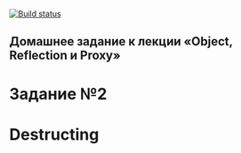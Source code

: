 [![Build status](https://ci.appveyor.com/api/projects/status/5qbx0vpkb8n9ohm8?svg=true)](https://ci.appveyor.com/project/ZavyalovAndrei/destructuring)

## Домашнее задание к лекции «Object, Reflection и Proxy»
# Задание №2
# Destructing